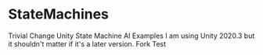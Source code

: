 # StateMachines
Trivial Change
Unity State Machine AI Examples
I am using Unity 2020.3 but it shouldn't matter if it's a later version.
Fork Test
